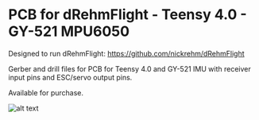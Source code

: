 # PCB for dRehmFlight - Teensy 4.0 - GY-521 MPU6050

Designed to run dRehmFlight: https://github.com/nickrehm/dRehmFlight

Gerber and drill files for PCB for Teensy 4.0 and GY-521 IMU with receiver input pins and ESC/servo output pins.

Available for purchase.

![alt text](https://github.com/joerenteria/dRehmFlight-PCB/blob/main/PCB.PNG)

